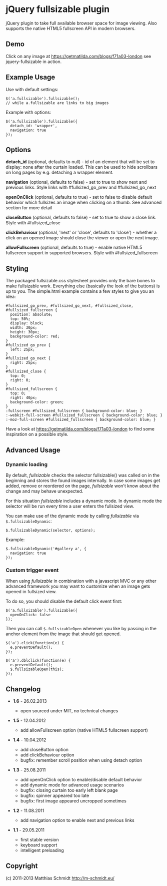 # jQuery fullsizable plugin
jQuery plugin to take full available browser space for image viewing. Also supports the native HTML5 fullscreen API in
modern browsers.


## Demo

Click on any image at <https://getmatilda.com/blogs/f71a03-london> see jquery-fullsizable in action.


## Example Usage
Use with default settings:

    $('a.fullsizable').fullsizable();
    // while a.fullsizable are links to big images

Example with options:

    $('a.fullsizable').fullsizable({
      detach_id: 'wrapper',
      navigation: true
    });


## Options
**detach_id** (optional, defaults to null) - id of an element that will be set to display: none after the curtain loaded.
This can be used to hide scrollbars on long pages by e.g. detaching a wrapper element.

**navigation** (optional, defaults to false) - set to true to show next and previous links.
Style links with #fullsized\_go\_prev and #fullsized\_go\_next

**openOnClick** (optional, defaults to true) - set to false to disable default behavior which fullsizes an image when clicking on a thumb.
See advanced section for more detail

**closeButton** (optional, defaults to false) - set to true to show a close link.
Style with #fullsized\_close

**clickBehaviour** (optional, 'next' or 'close', defaults to 'close') - whether a click on an opened image should close the viewer or open the next image.

**allowFullscreen** (optional, defaults to true) - enable native HTML5 fullscreen support in supported browsers.
Style with #fullsized\_fullscreen


## Styling
The packaged fullsizable.css stylesheet provides only the bare bones to make fullsizable work. Everything
else (basically the look of the buttons) is up to you. The simple.html example contains a few styles to give you an idea:

    #fullsized_go_prev, #fullsized_go_next, #fullsized_close, #fullsized_fullscreen {
      position: absolute;
      top: 50%;
      display: block;
      width: 30px;
      height: 30px;
      background-color: red;
    }
    #fullsized_go_prev {
      left: 25px;
    }
    #fullsized_go_next {
      right: 25px;
    }
    #fullsized_close {
      top: 0;
      right: 0;
    }
    #fullsized_fullscreen {
      top: 0;
      right: 40px;
      background-color: green;
    }
    :fullscreen #fullsized_fullscreen { background-color: blue; }
    :-webkit-full-screen #fullsized_fullscreen { background-color: blue; }
    :-moz-full-screen #fullsized_fullscreen { background-color: blue; }

Have a look at <https://getmatilda.com/blogs/f71a03-london> to find some inspiration on a possible style.


## Advanced Usage

### Dynamic loading
By default, *fullsizable* checks the selector fullsizable() was called on in the beginning and stores the
found images internally. In case some images get added, remove or reordered on the page, *fullsizable*
won't know about the change and may behave unexpected.

For this situation *fullsizable* includes a dynamic mode. In dynamic mode the selector will be run every
time a user enters the fullsized view.

You can make use of the dynamic mode by calling *fullsizable* via `$.fullsizableDynamic`:

    $.fullsizableDynamic(selector, options);

Example:

    $.fullsizableDynamic('#gallery a', {
      navigation: true
    });

### Custom trigger event
When using *fullsizable* in combination with a javascript MVC or any other advanced framework you may want
to customize when an image gets opened in fullsized view.

To do so, you should disable the default click event first:

    $('a.fullsizable').fullsizable({
      openOnClick: false
    });

Then you can call `$.fullsizableOpen` whenever you like by passing in the anchor element from the image
that should get opened.

    $('a').click(function(e) {
      e.preventDefault();
    });

    $('a').dblclick(function(e) {
      e.preventDefault();
      $.fullsizableOpen(this);
    });


## Changelog
* **1.6** - 26.02.2013
  * open sourced under MIT, no technical changes

* **1.5** - 12.04.2012
  * add allowFullscreen option (native HTML5 fullscreen support)

* **1.4** - 10.04.2012
  * add closeButton option
  * add clickBehaviour option
  * bugfix: remember scroll position when using detach option

* **1.3** - 25.08.2011
  * add openOnClick option to enable/disable default behavior
  * add dynamic mode for advanced usage scenarios
  * bugfix: closing curtain too early left blank page
  * bugfix: spinner appeared too late
  * bugfix: first image appeared uncropped sometimes

* **1.2** - 11.08.2011
  * add navigation option to enable next and previous links

* **1.1** - 29.05.2011
  * first stable version
  * keyboard support
  * intelligent preloading


## Copyright
(c) 2011-2013 Matthias Schmidt <http://m-schmidt.eu/>
